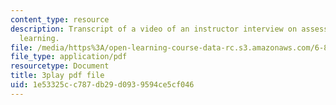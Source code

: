 ```yaml
---
content_type: resource
description: Transcript of a video of an instructor interview on assessing student's
  learning.
file: /media/https%3A/open-learning-course-data-rc.s3.amazonaws.com/6-811-principles-and-practice-of-assistive-technology-fall-2014/1e53325cc787db29d0939594ce5cf046_ZjLZ_P8svSY.pdf
file_type: application/pdf
resourcetype: Document
title: 3play pdf file
uid: 1e53325c-c787-db29-d093-9594ce5cf046
---
```

